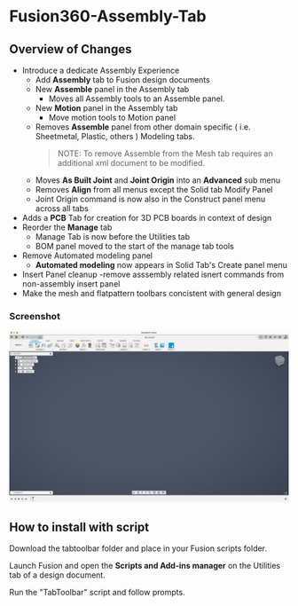 # Fusion360-Assembly-Tab  

## Overview of Changes  

- Introduce a dedicate Assembly Experience
  - Add **Assembly** tab to Fusion design documents
  - New **Assemble** panel in the Assembly tab
    - Moves all Assembly tools to an Assemble panel.
  - New **Motion** panel in the Assembly tab
    - Move motion tools to Motion panel
  - Removes **Assemble** panel from other domain specific ( i.e. Sheetmetal, Plastic, others ) Modeling tabs.
    > NOTE: To remove Assemble from the Mesh tab requires an additional xml document to be modified.
  - Moves **As Built Joint** and **Joint Origin** into an **Advanced** sub menu
  - Removes **Align** from all menus except the Solid tab Modify Panel
  - Joint Origin command is now also in the Construct panel menu across all tabs
- Adds a **PCB** Tab for creation for 3D PCB boards in context of design
- Reorder the **Manage** tab
  - Manage Tab is now before the Utilities tab
  - BOM panel moved to the start of the manage tab tools
- Remove Automated modeling panel
  - **Automated modeling** now appears in Solid Tab's Create panel menu
- Insert Panel cleanup
    -remove asssembly related isnert commands from non-assembly insert panel
- Make the mesh and flatpattern toolbars concistent with general design

### Screenshot

![Assembly  tab preview](./assets/asm-tab.png)

## How to install  with script

Download the tabtoolbar folder and place in your Fusion scripts folder.

Launch Fusion and open the **Scripts and Add-ins manager** on the Utilities tab of a design document.

Run the "TabToolbar" script and follow prompts.



